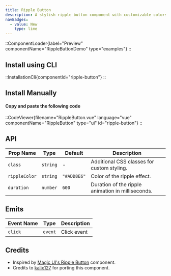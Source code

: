 ```yaml
---
title: Ripple Button
description: A stylish ripple button component with customizable colors and animation duration.
navBadges:
  - value: New
    type: lime
---
```


::ComponentLoader{label="Preview" componentName="RippleButtonDemo" type="examples"}
::

## Install using CLI

::InstallationCli{componentId="ripple-button"}
::

## Install Manually

#### Copy and paste the following code

::CodeViewer{filename="RippleButton.vue" language="vue" componentName="RippleButton" type="ui" id="ripple-button"}
::

## API

| Prop Name     | Type     | Default     | Description                                       |
| ------------- | -------- | ----------- | ------------------------------------------------- |
| `class`       | `string` | -           | Additional CSS classes for custom styling.        |
| `rippleColor` | `string` | `"#ADD8E6"` | Color of the ripple effect.                       |
| `duration`    | `number` | `600`       | Duration of the ripple animation in milliseconds. |

## Emits

| Event Name | Type    | Description |
| ---------- | ------- | ----------- |
| `click`    | `event` | Click event |

## Credits

- Inspired by [Magic UI's Ripple Button](https://magicui.design/docs/components/ripple-button) component.
- Credits to [kalix127](https://github.com/kalix127) for porting this component.
